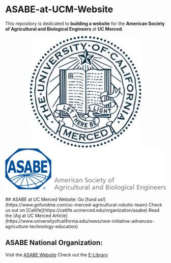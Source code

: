 # ASABE-at-UCM-Website
This repository is dedicated to **building a website** for the **American Society of Agricultural and Biological Engineers** at **UC Merced**.

<!-- ![UC Merced Seal](Photos/UCMerced_seal.jpg?raw=true)
![ASABE Logo](Photos/asabe_logo.jpg?raw=true)
-->

<p align="center">
  <img src="Photos/UCMerced_seal.jpg" width="350" title="hover text">
  <img src="Photos/asabe_logo.jpg" width="700" alt="accessibility text">
</p>
## ASABE at UC Merced
Website: <COMING SOON>
Go [fund us!](https://www.gofundme.com/uc-merced-agricultural-robotic-team)
Check us out on [Catlife](https://catlife.ucmerced.edu/organization/asabe)
Read the [Ag at UC Merced Article](https://www.universityofcalifornia.edu/news/new-initiative-advances-agriculture-technology-education)

## ASABE National Organization:
Visit the [ASABE Website](https://www.asabe.org/)
Check out the [E-Library](http://elibrary.asabe.org/toc.asp)

